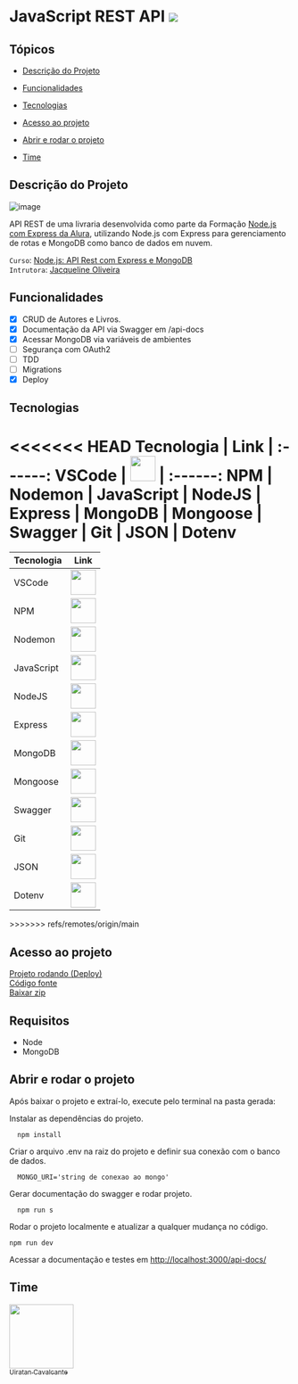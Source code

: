# JavaScript REST API <img src="http://img.shields.io/static/v1?label=STATUS&message=EM%20DESENVOLVIMENTO&color=GREEN&style=for-the-badge"/>

## Tópicos 

- [Descrição do Projeto](#descrição-do-projeto)

- [Funcionalidades](#funcionalidades)

- [Tecnologias](#tecnologias)

- [Acesso ao projeto](#acesso-ao-projeto)

- [Abrir e rodar o projeto](#abrir-e-rodar-o-projeto)

- [Time](#time)

## Descrição do Projeto
![image](https://user-images.githubusercontent.com/1513309/217244900-f19e52e0-8b61-4d5b-94a4-3b7b1c0295d7.png)

API REST de uma livraria desenvolvida como parte da Formação <a href="https://cursos.alura.com.br/formacao-node-js-express">Node.js com Express da Alura</a>, utilizando Node.js com Express para gerenciamento de rotas e MongoDB como banco de dados em nuvem.

`Curso`: <a href="https://cursos.alura.com.br/course/nodejs-api-rest-express-mongodb">Node.js: API Rest com Express e MongoDB</a><br>
`Intrutora`: <a href="https://cursos.alura.com.br/user/jacqueline-r-oliveira">Jacqueline Oliveira</a>

## Funcionalidades
- [x] CRUD de Autores e Livros. <br>
- [x]  Documentação da API via Swagger em <url-do-projeto>/api-docs
- [x] Acessar MongoDB via variáveis de ambientes
- [ ] Segurança com OAuth2
- [ ] TDD
- [ ] Migrations  
- [x] Deploy

## Tecnologias
<p align="center">

<<<<<<< HEAD
Tecnologia | Link | :------:
VSCode    | <img height="45" src="https://cdn.jsdelivr.net/gh/devicons/devicon/icons/vscode/vscode-original-wordmark.svg" /> | :------:
NPM     | 
Nodemon   | 
JavaScript | 
NodeJS | 
Express | 
MongoDB | 
Mongoose | 
Swagger  | 
Git       | 
JSON | 
Dotenv
=======
Tecnologia | Link 
-- | --
 VSCode    | <img height="45" src="https://cdn.jsdelivr.net/gh/devicons/devicon/icons/vscode/vscode-original-wordmark.svg" /> 
NPM     | <img height="45" src="https://cdn.jsdelivr.net/gh/devicons/devicon/icons/npm/npm-original-wordmark.svg" /> |
Nodemon   | <img height="45" src="https://user-images.githubusercontent.com/13700/35731649-652807e8-080e-11e8-88fd-1b2f6d553b2d.png" />
JavaScript | <img height="45" src="https://cdn.jsdelivr.net/gh/devicons/devicon/icons/javascript/javascript-plain.svg" />
NodeJS | <img height="45" src="https://cdn.jsdelivr.net/gh/devicons/devicon/icons/nodejs/nodejs-original-wordmark.svg" /> 
Express | <img height="45" src="https://cdn.jsdelivr.net/gh/devicons/devicon/icons/express/express-original.svg" /> 
MongoDB | <img height="45" src="https://cdn.jsdelivr.net/gh/devicons/devicon/icons/mongodb/mongodb-original-wordmark.svg" /> 
Mongoose | <img height="45" src="https://mongoosejs.com/docs/images/mongoose5_62x30_transparent.png" />
Swagger  |  <img height="45" src="https://static1.smartbear.co/swagger/media/assets/images/swagger_logo.svg" />
Git  | <img height="45" src="https://cdn.jsdelivr.net/gh/devicons/devicon/icons/git/git-original-wordmark.svg" /> |
JSON | <img height="45" src="https://www.opc-router.de/wp-content/uploads/2020/08/what-is-json_600x250px.jpg" />
Dotenv | <img height="45" src="https://raw.githubusercontent.com/motdotla/dotenv/master/dotenv.svg" /> 

<p>
>>>>>>> refs/remotes/origin/main


## Acesso ao projeto
[Projeto rodando (Deploy)](https://infinite-depths-15472.herokuapp.com/api-docs/)<br>
[Código fonte](https://github.com/uiratan/node-express)<br>
[Baixar zip](https://github.com/uiratan/node-express/archive/refs/heads/main.zip)

## Requisitos
* Node
* MongoDB
  
## Abrir e rodar o projeto
Após baixar o projeto e extraí-lo, execute pelo terminal na pasta gerada:

Instalar as dependências do projeto.
```shell
  npm install
```  

Criar o arquivo .env na raiz do projeto e definir sua conexão com o banco de dados.
```shell
  MONGO_URI='string de conexao ao mongo'
```  

Gerar documentação do swagger e rodar projeto.
```shell
  npm run s
```  

Rodar o projeto localmente e atualizar a qualquer mudança no código.
```shell
npm run dev
```

Acessar a documentação e testes em <a href="http://localhost:3000/api-docs/">http://localhost:3000/api-docs/</a>

## Time  
[<img src="https://avatars.githubusercontent.com/u/1513309?s=400&u=17c724e73879b241655425c84ddba2f7a731817b&v=4" width=115><br><sub>Uiratan Cavalcante</sub>](https://github.com/uiratan/)
  
